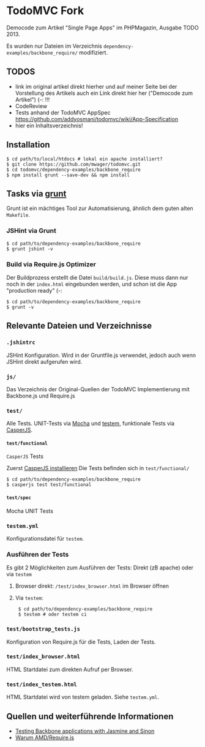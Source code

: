 # TodoMVC Fork

Democode zum Artikel "Single Page Apps" im PHPMagazin, Ausgabe TODO 2013.

Es wurden nur Dateien im Verzeichnis `dependency-examples/backbone_require/` modifiziert.

## TODOS

* link im original artikel direkt hierher und auf meiner Seite bei der Vorstellung
    des Artikels auch ein Link direkt hier her ("Democode zum Artikel") (-: !!!
* CodeReview
* Tests anhand der TodoMVC AppSpec https://github.com/addyosmani/todomvc/wiki/App-Specification
* hier ein Inhaltsverzeichnis!

## Installation

    $ cd path/to/local/htdocs # lokal ein apache installiert?
    $ git clone https://github.com/mwager/todomvc.git
    $ cd todomvc/dependency-examples/backbone_require
    $ npm install grunt --save-dev && npm install


## Tasks via [grunt](http://gruntjs.com)

Grunt ist ein mächtiges Tool zur Automatisierung, ähnlich dem guten
alten `Makefile`.

### JSHint via Grunt

    $ cd path/to/dependency-examples/backbone_require
    $ grunt jshint -v

### Build via Require.js Optimizer

Der Buildprozess erstellt die Datei `build/build.js`. Diese muss dann nur noch
in der `index.html` eingebunden werden, und schon ist die App "production ready" (-:

    $ cd path/to/dependency-examples/backbone_require
    $ grunt -v


## Relevante Dateien und Verzeichnisse

### `.jshintrc`

JSHint Konfiguration. Wird in der Gruntfile.js verwendet, jedoch auch wenn JSHint
direkt aufgerufen wird.

### `js/`

Das Verzeichnis der Original-Quellen der TodoMVC Implementierung mit Backbone.js
und Require.js


### `test/`

Alle Tests. UNIT-Tests via [Mocha](http://visionmedia.github.com/mocha/) und
[testem](https://github.com/airportyh/testem), funktionale Tests via
[CasperJS](http://casperjs.org/).

#### `test/functional`

`CasperJS` Tests

Zuerst [CasperJS installieren](http://casperjs.org/installation.html)
Die Tests befinden sich in `test/functional/`

    $ cd path/to/dependency-examples/backbone_require
    $ casperjs test test/functional

#### `test/spec`

Mocha UNIT Tests


### `testem.yml`

Konfigurationsdatei für `testem`.

### Ausführen der Tests

Es gibt 2 Möglichkeiten zum Ausführen der Tests: Direkt (zB apache) oder via
`testem`

1. Browser direkt: `/test/index_browser.html` im Browser öffnen
2. Via `testem`:

        $ cd path/to/dependency-examples/backbone_require
        $ testem # oder testem ci


### `test/bootstrap_tests.js`

Konfiguration von Require.js für die Tests, Laden der Tests.


### `test/index_browser.html`

HTML Startdatei zum direkten Aufruf per Browser.


### `test/index_testem.html`

HTML Startdatei wird von testem geladen. Siehe `testem.yml`.


## Quellen und weiterführende Informationen

* [Testing Backbone applications with Jasmine and Sinon](http://tinnedfruit.com/2011/03/03/testing-backbone-apps-with-jasmine-sinon.html)
* [Warum AMD/Require.js](https://gist.github.com/desandro/4686136)
